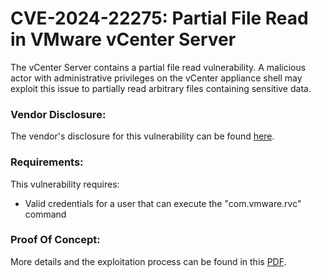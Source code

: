 # CVE-2024-22275: Partial File Read in VMware vCenter Server

The vCenter Server contains a partial file read vulnerability. A malicious actor with administrative privileges on the vCenter appliance shell may exploit this issue to partially read arbitrary files containing sensitive data.

### Vendor Disclosure:

The vendor's disclosure for this vulnerability can be found [here](https://support.broadcom.com/web/ecx/support-content-notification/-/external/content/SecurityAdvisories/0/24308).

### Requirements:

This vulnerability requires:
<br/>
- Valid credentials for a user that can execute the "com.vmware.rvc" command

### Proof Of Concept:

More details and the exploitation process can be found in this [PDF](https://github.com/mbadanoiu/CVE-2024-22275/blob/main/VMware%20vCenter%20-%20CVE-2024-22275.pdf).
